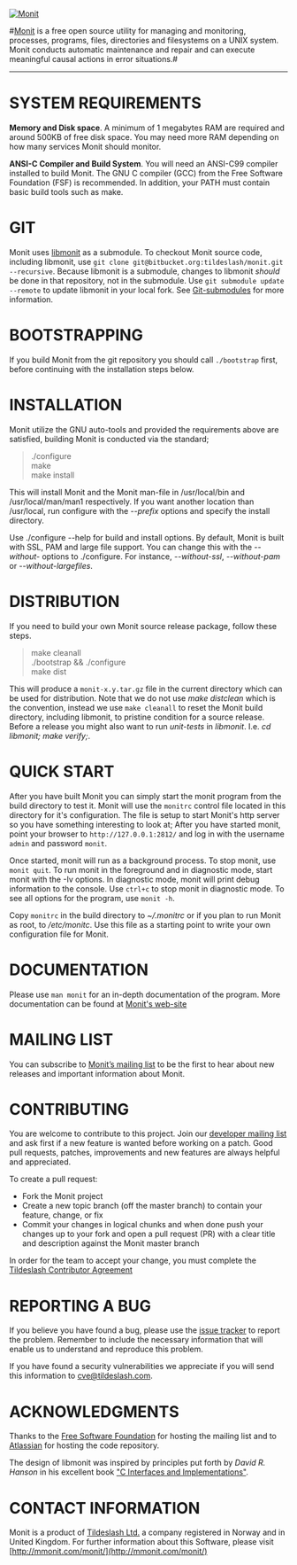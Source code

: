 [![Monit](http://mmonit.com/monit/img/logo@2x.png)](http://mmonit.com/monit) 
 

#[Monit](http://mmonit.com/monit) is a free open source utility for managing and monitoring, processes, programs, files, directories and filesystems on a UNIX system. Monit conducts automatic maintenance and repair and can execute meaningful causal actions in error situations.#

---

SYSTEM REQUIREMENTS
===================

__Memory and Disk space__. A minimum of 1 megabytes RAM are required and around 500KB of free disk space. You may need more RAM depending on how many services Monit should monitor. 
  
__ANSI-C Compiler and Build System__. You will need an ANSI-C99 compiler installed to build Monit. The GNU C compiler (GCC) from the Free Software Foundation (FSF) is recommended. In addition, your PATH must contain basic build tools such as make.

GIT
===

Monit uses [libmonit](https://bitbucket.org/tildeslash/libmonit) as a submodule. To checkout Monit source code, including libmonit, use `git clone git@bitbucket.org:tildeslash/monit.git --recursive`. Because libmonit is a submodule, changes to libmonit *should* be done in that repository, not in the submodule. Use `git submodule update --remote` to update libmonit in your local fork. See [Git-submodules](http://git-scm.com/book/en/v2/Git-Tools-Submodules) for more information.


BOOTSTRAPPING
=============

If you build Monit from the git repository you should call `./bootstrap` first, before continuing with the installation steps below. 


INSTALLATION
============

Monit utilize the GNU auto-tools and provided the requirements above are
satisfied, building Monit is conducted via the standard;  

> ./configure  
> make  
> make install  

This will install Monit and the Monit man-file in /usr/local/bin and /usr/local/man/man1 respectively. If you want another location than
/usr/local, run configure with the *--prefix* options and specify the install directory. 

Use ./configure --help for build and install options. By default, Monit is built with SSL, PAM and large file support. You can change this
with the *--without-<xxx>* options to ./configure. For instance, *--without-ssl*, *--without-pam* or *--without-largefiles*.

DISTRIBUTION
============

If you need to build your own Monit source release package, follow these steps.

> make cleanall  
> ./bootstrap && ./configure  
> make dist 

This will produce a `monit-x.y.tar.gz` file in the current directory which can be used for distribution. Note that we do not use *make distclean* which is the convention, instead we use `make cleanall` to reset the Monit build directory, including libmonit, to pristine condition for a source release. Before a release you might also want to run *unit-tests* in *libmonit*. I.e. *cd libmonit; make verify;*. 

QUICK START
===========

After you have built Monit you can simply start the monit program from the build directory to test it. Monit will use the `monitrc` control file
located in this directory for it's configuration. The file is setup to start Monit's http server so you have something interesting to look at;
After you have started monit, point your browser to `http://127.0.0.1:2812/` and log in with the username `admin` and password `monit`.

Once started, monit will run as a background process. To stop monit, use `monit quit`. To run monit in the foreground and in diagnostic mode,
start monit with the -Iv options. In diagnostic mode, monit will print debug information to the console. Use `ctrl+c` to stop monit in
diagnostic mode. To see all options for the program, use `monit -h`.

Copy `monitrc` in the build directory to *~/.monitrc* or if you plan to run Monit as root, to */etc/monitc*. Use this file as a starting
point to write your own configuration file for Monit.


DOCUMENTATION
=============

Please use `man monit` for an in-depth documentation of the program. More documentation can be found at [Monit's web-site](http://mmonit.com/monit/ "Documentation")


MAILING LIST
============

You can subscribe to [Monitʼs mailing list](https://lists.nongnu.org/mailman/listinfo/monit-announce) to be the first to hear about new releases and important information about Monit. 


CONTRIBUTING
============
 
You are welcome to contribute to this project. Join our [developer mailing
list](https://lists.nongnu.org/mailman/listinfo/monit-dev) and ask first if a new feature is wanted before working on a patch.
Good pull requests, patches, improvements and new features are always helpful and appreciated.

To create a pull request:

* Fork the Monit project
* Create a new topic branch (off the master branch) to contain your feature, change, or fix
* Commit your changes in logical chunks and when done push your changes up to your fork and open a pull request (PR) with a clear title and description against the Monit master branch

In order for the team to accept your change, you must complete the [Tildeslash Contributor Agreement](http://tildeslash.com/cla/)


REPORTING A BUG
===============

If you believe you have found a bug, please use the [issue tracker](https://bitbucket.org/tildeslash/monit/issues) to report the problem.
Remember to include the necessary information that will enable us to understand and reproduce this problem. 

If you have found a security vulnerabilities we appreciate if you will send this information to [cve@tildeslash.com](mailto:cve@tildeslash.com).


ACKNOWLEDGMENTS
===============

Thanks to the [Free Software Foundation](http://www.fsf.org) for hosting the mailing list and to [Atlassian](https://www.atlassian.com) for hosting the code repository.

The design of libmonit was inspired by principles put forth by *David R. Hanson* in his excellent book ["C Interfaces and
Implementations"](http://www.cs.princeton.edu/software/cii/ "CII"). 


CONTACT INFORMATION
===================

Monit is a product of [Tildeslash Ltd.](http://tildeslash.com/) a company registered in Norway and in United Kingdom. For further information about this Software, please visit [http://mmonit.com/monit/](http://mmonit.com/monit/)